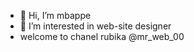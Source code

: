 - 👋 Hi, I’m mbappe
- 👀 I’m interested in web-site designer
- welcome to chanel rubika @mr_web_00

<!---
MBAPPE2025/MBAPPE2025 is a ✨ special ✨ repository because its `README.md` (this file) appears on your GitHub profile.
You can click the Preview link to take a look at your changes.
--->
